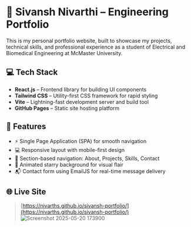 # 🧠 Sivansh Nivarthi – Engineering Portfolio

This is my personal portfolio website, built to showcase my projects, technical skills, and professional experience as a student of Electrical and Biomedical Engineering at McMaster University.

## 💻 Tech Stack

- **React.js** – Frontend library for building UI components
- **Tailwind CSS** – Utility-first CSS framework for rapid styling
- **Vite** – Lightning-fast development server and build tool
- **GitHub Pages** – Static site hosting platform

## 📁 Features

- ⚡️ Single Page Application (SPA) for smooth navigation
- 💻 Responsive layout with mobile-first design
- 🎯 Section-based navigation: About, Projects, Skills, Contact
- 🌌 Animated starry background for visual flair
- 📬 Contact form using EmailJS for real-time message delivery

## 🌐 Live Site

> [https://nivarths.github.io/sivansh-portfolio/](https://nivarths.github.io/sivansh-portfolio/)
> ![Screenshot 2025-05-20 173900](https://github.com/user-attachments/assets/def09655-468a-479c-8f4d-245a34e96248)

